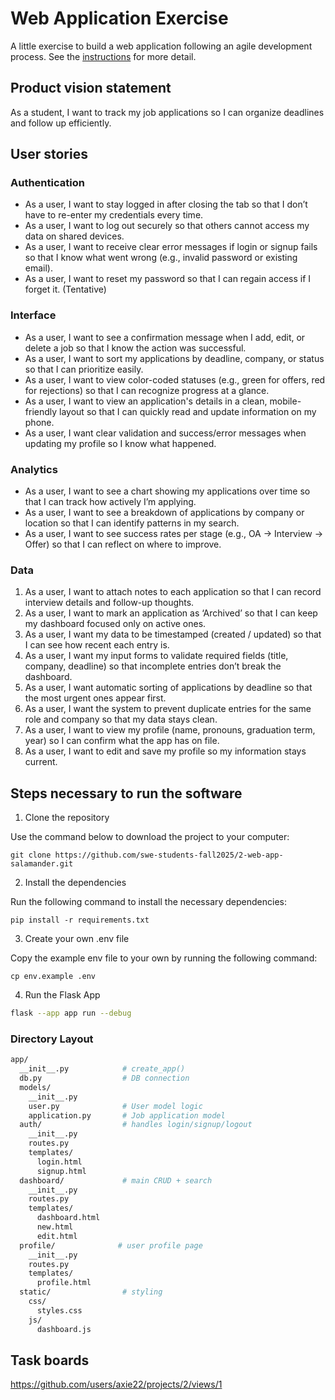# Web Application Exercise

A little exercise to build a web application following an agile development process. See the [instructions](instructions.md) for more detail.

## Product vision statement

As a student, I want to track my job applications so I can organize deadlines and follow up efficiently.

## User stories

### Authentication

- As a user, I want to stay logged in after closing the tab so that I don’t have to re-enter my credentials every time.
- As a user, I want to log out securely so that others cannot access my data on shared devices.
- As a user, I want to receive clear error messages if login or signup fails so that I know what went wrong (e.g., invalid password or existing email).
- As a user, I want to reset my password so that I can regain access if I forget it. (Tentative)

### Interface

- As a user, I want to see a confirmation message when I add, edit, or delete a job so that I know the action was successful.
- As a user, I want to sort my applications by deadline, company, or status so that I can prioritize easily.
- As a user, I want to view color-coded statuses (e.g., green for offers, red for rejections) so that I can recognize progress at a glance.
- As a user, I want to view an application's details in a clean, mobile-friendly layout so that I can quickly read and update information on my phone.
- As a user, I want clear validation and success/error messages when updating my profile so I know what happened.

### Analytics

- As a user, I want to see a chart showing my applications over time so that I can track how actively I’m applying.
- As a user, I want to see a breakdown of applications by company or location so that I can identify patterns in my search.
- As a user, I want to see success rates per stage (e.g., OA → Interview → Offer) so that I can reflect on where to improve.

### Data

1. As a user, I want to attach notes to each application so that I can record interview details and follow-up thoughts.
2. As a user, I want to mark an application as ‘Archived’ so that I can keep my dashboard focused only on active ones.
3. As a user, I want my data to be timestamped (created / updated) so that I can see how recent each entry is.
4. As a user, I want my input forms to validate required fields (title, company, deadline) so that incomplete entries don’t break the dashboard.
5. As a user, I want automatic sorting of applications by deadline so that the most urgent ones appear first.
6. As a user, I want the system to prevent duplicate entries for the same role and company so that my data stays clean.
7. As a user, I want to view my profile (name, pronouns, graduation term, year) so I can confirm what the app has on file.
8. As a user, I want to edit and save my profile so my information stays current.

## Steps necessary to run the software

1. Clone the repository

Use the command below to download the project to your computer:

`git clone https://github.com/swe-students-fall2025/2-web-app-salamander.git`

2. Install the dependencies

Run the following command to install the necessary dependencies:

`pip install -r requirements.txt`

3. Create your own .env file

Copy the example env file to your own by running the following command:

`cp env.example .env`

4. Run the Flask App

``` bash
flask --app app run --debug
```

### Directory Layout


``` bash
app/
  __init__.py            # create_app()
  db.py                  # DB connection 
  models/
    __init__.py
    user.py              # User model logic
    application.py       # Job application model
  auth/                  # handles login/signup/logout
    __init__.py
    routes.py
    templates/
      login.html
      signup.html
  dashboard/             # main CRUD + search
    __init__.py
    routes.py
    templates/
      dashboard.html
      new.html
      edit.html
  profile/              # user profile page
    __init__.py
    routes.py
    templates/
      profile.html
  static/                # styling
    css/
      styles.css
    js/
      dashboard.js

```

## Task boards

https://github.com/users/axie22/projects/2/views/1
